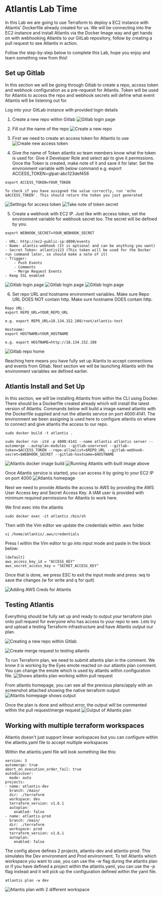 # Atlantis Lab Time
In this Lab we are going to use Terraform to deploy a EC2 instance with Atlantis' Dockerfile already created for us.
We will be connecting into the EC2 instance and install Atlantis via the Docker Image way and get hands on with webhooking Atlantis to our GitLab repository,
follow by creating a pull request to see Atlantis in action.

Follow the step-by-step below to complete this Lab, hope you enjoy and learn something new from this!

## Set up Gitlab
In this section we will be going through Gitlab to create a repo, access token and webhook configuration as a pre-requesit for Atlantis. Token will be used for Atlantis to access the repo and webhook secrets will define what event Atlantis will be listening out for.

Log into your GitLab instance with provided login details

1. Create a new repo within Gitlab
![Gitlab login page](/image/1_gitlab.png)

2. Fill out the name of the repo
![Create a new repo](/image/2_gitlab.png)

3. First we need to create an access token for Atlantis to use
![Create new access token](/image/3_gitlab.png)

4. Give the name of Token atlantis so team members know what the token is used for. Give it Developer Role and select api to give it permissions. Once the Token is created, make note of it and save it for later. Set the environment variable with below command e.g. export ACCESS_TOKEN=glpat-abc123def456
```
export ACCESS_TOKEN=YOUR_TOKEN

To check if you have assigned the value correctly, run 'echo $ACCESS_TOKEN'. This should return the token you just generated
```
![Settings for access token](/image/4_gitlab.png)
![Take note of token secret](/image/4_1_gitlab.png)

5. Create a webhook with EC2 IP. Just like with access token, set the environment variable for webhook secret too.
The secret will be defined by you.
```
export WEBHOOK_SECRET=YOUR_WEBHOOK_SECRET
```
    - URL: http://ec2-public-ip:4000/events 
    - Name: alantis-webhook (It is optional and can be anything you want)
    - Secret Token: atlantis123 (This token will be used for the Docker run command later, so should make a note of it)
    - Trigger:
        - Push Events
        - Comments
        - Merge Request Events
    - Keep SSL enabled
![Gitlab login page](/image/5_gitlab.png)
![Gitlab login page](/image/5_1_gitlab.png)
![Gitlab login page](/image/5_2_gitlab.png)

6. Set repo URL and hostname environment variables. 
Make sure Repo URL DOES NOT contain http.
Make sure hostname DOES contain http.

```
Repo URL:
export REPO_URL=YOUR_REPO_URL 

e.g. export REPO_URL=18.134.152.108/root/atlantis-test

Hostname:
export HOSTNAME=YOUR_HOSTNAME

e.g. export HOSTNAME=http://18.134.152.108
```
![Gitlab repo home](/image/6_gitlab.png)

Reaching here means you have fully set up Alantis to accept connections and events from Gitlab. Next section we will be launching Atlantis with the environment variables we defined earlier. 


## Atlantis Install and Set Up
In this section, we will be installing Atlantis from within the CLI using Docker. There should be a Dockerfile created already which will install the latest version of Atlantis.
Commands below will build a image named atlantis with the Dockerfile supplied and run the atlantis service on port 4000:4141. The environment we been assigning is used here to configure atlantis on where to connect and give atlantis the access to our repo.

```
sudo docker build -t atlantis .

sudo docker run -itd -p 4000:4141 --name atlantis atlantis server --automerge --autoplan-modules --gitlab-user=root --gitlab-token=$ACCESS_TOKEN --repo-allowlist=$REPO_URL --gitlab-webhook-secret=$WEBHOOK_SECRET --gitlab-hostname=$HOSTNAME
```

![Atlantis docker image build](/image/1_atlantis.png)
![Running Atlantis with built image above](/image/2_atlantis.png)


Once Atlantis service is started, you can access it by going to your EC2 IP on port 4000
![Atlantis homepage](/image/3_atlantis.png)

Next we need to provide Atlantis the access to AWS by providing the AWS User Access key and Secret Access Key. A IAM user is provided with minimum required permissions for Atlantis to work here.

We first exec into the atlantis
```
sudo docker exec -it atlantis /bin/sh
```

Then with the Vim editor we update the credentials within .aws folder
```
vi /home/atlantis/.aws/credentials
```

Press I within the Vim editor to go into input mode and paste in the block below:
```
[default]
aws_access_key_id = "ACCESS_KEY"
aws_secret_access_key = "SECRET_ACCESS_KEY"
```

Once that is done, we press ESC to exit the input mode and press :wq to save the changes (w for write and q for quit)

![Adding AWS Creds for Atlantis](/image/4_atlantis.png)

## Testing Atlantis

Everything should be fully set up and ready to output your terraform plan onto pull request for everyone who has access to your repo to see. Lets try and upload a testing Terraform infrastructure and have Atlantis output our plan.

![Creating a new repo within Gitlab](/image/5_atlantis.png)

![Create merge request to testing atlantis](/image/6_atlantis.png)

To run Terraform plan, we need to submit atlantis plan in the comment. We know it is working by the Eyes emote reacted on our atlantis plan comment. You can change the emote which is used by atlantis within configuration file.
![Shows atlantis plan working within pull request](/image/7_atlantis.png)

From atlantis homepage, you can see all the previous plans/apply with an screenshot attached showing the native terraform output
![Atlantis homepage shows output](/image/8_atlantis.png)

Once the plan is done and without error, the output will be commented within the pull request/merge request
![Output of Atlantis plan](/image/9_atlantis.png)

## Working with multiple terraform workspaces
Atlantis doesn't just support linear workspaces but you can configure within the atlantis.yaml file to accept multiple workspaces

Within the atlantis.yaml file will look something like this:
```
version: 3
automerge: true
abort_on_execution_order_fail: true
autodiscover:
  mode: auto
projects:
- name: atlantis-dev
  branch: /main/
  dir: ./terraform
  workspace: dev
  terraform_version: v1.6.1
  autoplan:
    enabled: false
- name: atlantis-prod
  branch: /main/
  dir: ./terraform
  workspace: prod
  terraform_version: v1.6.1
  autoplan:
    enabled: false
```

The config above defines 2 projects, atlantis-dev and atlantis-prod. This simulates the Dev environment and Prod environment.
To tell Atlantis which workspace you want to use, you can use the -w flag during the atlantis plan or if you have defined a project within the atlantis.yaml, you can use the -p flag instead and it will pick up the configuration defined within the yaml file.
```
atlantis plan -w dev
```
![Atlantis plan with 2 different workspace](/image/10_atlantis.png)